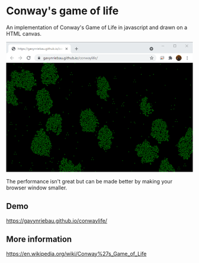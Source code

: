 # Conway's game of life

An implementation of Conway's Game of Life in javascript and drawn on a HTML canvas.

![Conway's Game of Life](pics/demo.gif)

The performance isn't great but can be made better by making your browser window smaller.

## Demo

https://gavynriebau.github.io/conwaylife/

## More information

https://en.wikipedia.org/wiki/Conway%27s_Game_of_Life

